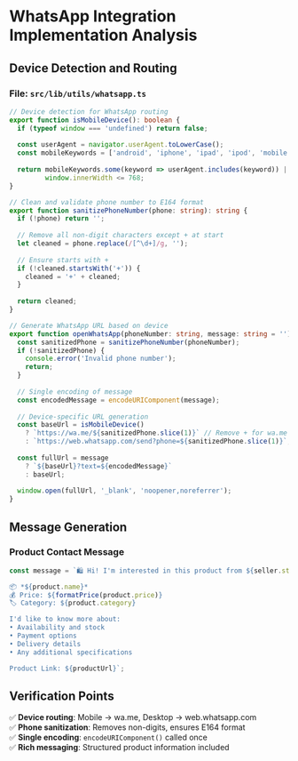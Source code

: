 # WhatsApp Integration Implementation Analysis

## Device Detection and Routing

### File: `src/lib/utils/whatsapp.ts`
```typescript
// Device detection for WhatsApp routing
export function isMobileDevice(): boolean {
  if (typeof window === 'undefined') return false;
  
  const userAgent = navigator.userAgent.toLowerCase();
  const mobileKeywords = ['android', 'iphone', 'ipad', 'ipod', 'mobile', 'tablet'];
  
  return mobileKeywords.some(keyword => userAgent.includes(keyword)) ||
         window.innerWidth <= 768;
}

// Clean and validate phone number to E164 format
export function sanitizePhoneNumber(phone: string): string {
  if (!phone) return '';
  
  // Remove all non-digit characters except + at start
  let cleaned = phone.replace(/[^\d+]/g, '');
  
  // Ensure starts with +
  if (!cleaned.startsWith('+')) {
    cleaned = '+' + cleaned;
  }
  
  return cleaned;
}

// Generate WhatsApp URL based on device
export function openWhatsApp(phoneNumber: string, message: string = '') {
  const sanitizedPhone = sanitizePhoneNumber(phoneNumber);
  if (!sanitizedPhone) {
    console.error('Invalid phone number');
    return;
  }
  
  // Single encoding of message
  const encodedMessage = encodeURIComponent(message);
  
  // Device-specific URL generation
  const baseUrl = isMobileDevice() 
    ? `https://wa.me/${sanitizedPhone.slice(1)}` // Remove + for wa.me
    : `https://web.whatsapp.com/send?phone=${sanitizedPhone.slice(1)}`;
  
  const fullUrl = message 
    ? `${baseUrl}?text=${encodedMessage}`
    : baseUrl;
  
  window.open(fullUrl, '_blank', 'noopener,noreferrer');
}
```

## Message Generation

### Product Contact Message
```typescript
const message = `🛍️ Hi! I'm interested in this product from ${seller.storeName}:

📦 *${product.name}*
💰 Price: ${formatPrice(product.price)}
🏷️ Category: ${product.category}

I'd like to know more about:
• Availability and stock
• Payment options
• Delivery details
• Any additional specifications

Product Link: ${productUrl}`;
```

## Verification Points

✅ **Device routing**: Mobile → wa.me, Desktop → web.whatsapp.com  
✅ **Phone sanitization**: Removes non-digits, ensures E164 format  
✅ **Single encoding**: `encodeURIComponent()` called once  
✅ **Rich messaging**: Structured product information included